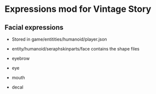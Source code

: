 # Expressions mod for Vintage Story

## Facial expressions

* Stored in game/entitities/humanoid/player.json
* entity/humanoid/seraphskinparts/face contains the shape files

* eyebrow
* eye
* mouth
* decal